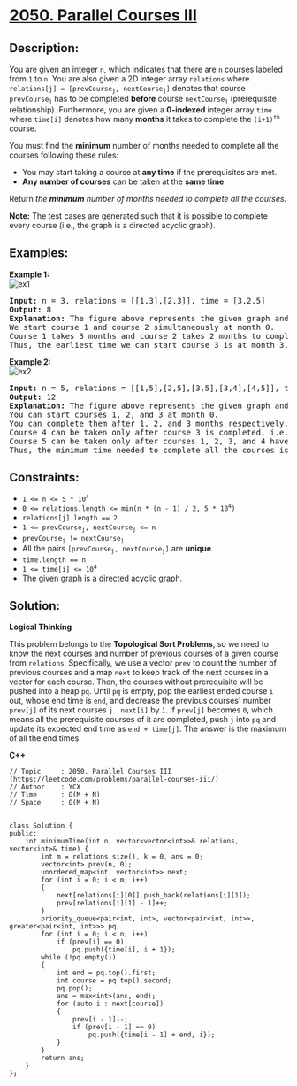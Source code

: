 # [2050. Parallel Courses III](https://leetcode.com/problems/parallel-courses-iii/)


## Description:

<p>You are given an integer <code>n</code>, which indicates that there are <code>n</code> courses labeled from <code>1</code> to <code>n</code>. You are also given a 2D integer array <code>relations</code> where <code>relations[j] = [prevCourse<sub>j</sub>, nextCourse<sub>j</sub>]</code> denotes that course <code>prevCourse<sub>j</sub></code> has to be completed <strong>before</strong> course <code>nextCourse<sub>j</sub></code> (prerequisite relationship). Furthermore, you are given a <strong>0-indexed</strong> integer array <code>time</code> where <code>time[i]</code> denotes how many <strong>months</strong> it takes to complete the <code>(i+1)<sup>th</sup></code> course.</p>
<p>You must find the <strong>minimum</strong> number of months needed to complete all the courses following these rules:</p>
<ul>
  <li>You may start taking a course at <strong>any time</strong> if the prerequisites are met.</li>
  <li><strong>Any number of courses</strong> can be taken at the <strong>same time</strong>.</li>
</ul>
<p>Return <em>the <strong>minimum</strong> number of months needed to complete all the courses.</em></p>
<p><strong>Note:</strong> The test cases are generated such that it is possible to complete every course (i.e., the graph is a directed acyclic graph).</p>


## Examples:

<strong>Example 1:</strong>
<br/>![ex1](https://assets.leetcode.com/uploads/2021/10/07/ex1.png)</br>
<pre>
<strong>Input:</strong> n = 3, relations = [[1,3],[2,3]], time = [3,2,5]
<strong>Output:</strong> 8
<strong>Explanation:</strong> The figure above represents the given graph and the time required to complete each course. 
We start course 1 and course 2 simultaneously at month 0.
Course 1 takes 3 months and course 2 takes 2 months to complete respectively.
Thus, the earliest time we can start course 3 is at month 3, and the total time required is 3 + 5 = 8 months.
</pre>

<strong>Example 2:</strong>
<br/>![ex2](https://assets.leetcode.com/uploads/2021/10/07/ex2.png)</br>
<pre>
<strong>Input:</strong> n = 5, relations = [[1,5],[2,5],[3,5],[3,4],[4,5]], time = [1,2,3,4,5]
<strong>Output:</strong> 12
<strong>Explanation:</strong> The figure above represents the given graph and the time required to complete each course.
You can start courses 1, 2, and 3 at month 0.
You can complete them after 1, 2, and 3 months respectively.
Course 4 can be taken only after course 3 is completed, i.e., after 3 months. It is completed after 3 + 4 = 7 months.
Course 5 can be taken only after courses 1, 2, 3, and 4 have been completed, i.e., after max(1,2,3,7) = 7 months.
Thus, the minimum time needed to complete all the courses is 7 + 5 = 12 months. 
</pre>


## Constraints:

<ul>
  <li><code>1 &lt;= n &lt;= 5 * 10<sup>4</sup></code></li>
  <li><code>0 &lt;= relations.length &lt;= min(n * (n - 1) / 2, 5 * 10<sup>4</sup>)</code></li>
  <li><code>relations[j].length == 2</code></li>
  <li><code>1 &lt;= prevCourse<sub>j</sub>, nextCourse<sub>j</sub> &lt;= n</code></li>
  <li><code>prevCourse<sub>j</sub> != nextCourse<sub>j</sub></code></li>
  <li>All the pairs <code>[prevCourse<sub>j</sub>, nextCourse<sub>j</sub>]</code> are <strong>unique</strong>.</li>
  <li><code>time.length == n</code></li>
  <li><code>1 &lt;= time[i] &lt;= 10<sup>4</sup></code></li>
  <li>The given graph is a directed acyclic graph.</li>
</ul>


## Solution:

<strong>Logical Thinking</strong>
<p>This problem belongs to the <strong>Topological Sort Problems</strong>, so we need to know the next courses and number of previous courses of a given course from <code>relations</code>. Specifically, we use a vector <code>prev</code> to count the number of previous courses and a map <code>next</code> to keep track of the next courses in a vector for each course. Then, the courses without prerequisite will be pushed into a heap <code>pq</code>. Until <code>pq</code> is empty, pop the earliest ended course <code>i</code> out, whose end time is <code>end</code>, and decrease the previous courses' number <code>prev[j]</code> of its next courses <code>j <in> next[i]</code> by <code>1</code>. If <code>prev[j]</code> becomes <code>0</code>, which means all the prerequisite courses of it are completed, push <code>j</code> into <code>pq</code> and update its expected end time as <code>end + time[j]</code>. The answer is the maximum of all the end times.</p>


<strong>C++</strong>

```
// Topic     : 2050. Parallel Courses III (https://leetcode.com/problems/parallel-courses-iii/)
// Author    : YCX
// Time      : O(M + N)
// Space     : O(M + N)


class Solution {
public:
    int minimumTime(int n, vector<vector<int>>& relations, vector<int>& time) {
        int m = relations.size(), k = 0, ans = 0;
        vector<int> prev(n, 0);
        unordered_map<int, vector<int>> next;
        for (int i = 0; i < m; i++)
        {
            next[relations[i][0]].push_back(relations[i][1]);
            prev[relations[i][1] - 1]++;
        }
        priority_queue<pair<int, int>, vector<pair<int, int>>, greater<pair<int, int>>> pq;
        for (int i = 0; i < n; i++)
            if (prev[i] == 0)
                pq.push({time[i], i + 1});
        while (!pq.empty())
        {
            int end = pq.top().first;
            int course = pq.top().second;
            pq.pop();
            ans = max<int>(ans, end);
            for (auto i : next[course])
            {
                prev[i - 1]--;
                if (prev[i - 1] == 0)
                    pq.push({time[i - 1] + end, i});
            }
        }
        return ans;
    }
};
```
